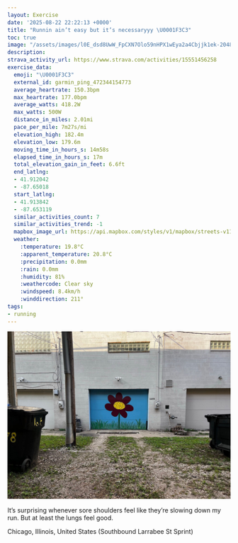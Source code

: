 ```yaml
---
layout: Exercise
date: '2025-08-22 22:22:13 +0000'
title: "Runnin ain’t easy but it’s necessaryyy \U0001F3C3"
toc: true
image: "/assets/images/l0E_dsd8UwW_FpCXN7Olo59nHPX1wEya2a4Cbjjk1ek-2048x1536.jpg.jpeg"
description:
strava_activity_url: https://www.strava.com/activities/15551456258
exercise_data:
  emoji: "\U0001F3C3"
  external_id: garmin_ping_472344154773
  average_heartrate: 150.3bpm
  max_heartrate: 177.0bpm
  average_watts: 418.2W
  max_watts: 500W
  distance_in_miles: 2.01mi
  pace_per_mile: 7m27s/mi
  elevation_high: 182.4m
  elevation_low: 179.6m
  moving_time_in_hours_s: 14m58s
  elapsed_time_in_hours_s: 17m
  total_elevation_gain_in_feet: 6.6ft
  end_latlng:
  - 41.912042
  - -87.65018
  start_latlng:
  - 41.913842
  - -87.653119
  similar_activities_count: 7
  similar_activities_trend: -1
  mapbox_image_url: https://api.mapbox.com/styles/v1/mapbox/streets-v11/static/path-5+787af2-1.0(cwy~Fjw~uOc%40%3FUEE%40i%40GSBOHU%40QJK%3F%7B%40MMDeAB_%40AWJ_AJ%5BCm%40B_%40Eg%40BQCs%40B%7D%40I_%40%3F%3FBu%40%3FSBm%40DUASCU%3Fo%40DMDQJWBUAUEKGASHo%40CwAJuA%40%5DCoAI_ACgAAkAB_ACaA%40Y%40oAGUCc%40Dm%40EU%40aACQEEEUAUN%5DBa%40B_ACYBiACiBAkB%40sBCiA%40mC%40GR_%40FIHC%60AEFCVDxAK%60B%3FvAMt%40F%5E%3Fv%40EHBP%40h%40EtA%3Fp%40Gz%40AlAFx%40%3Ft%40GhAAx%40En%40%3FD%40n%40C%5E%3F~COr%40%40v%40A%60%40FDH%3FPCl%40%3FjACP%40vACj%40BTCf%40%40~%40HpAJd%40CLBNQpADNFjABNCr%40Dl%40W%7C%40Bl%40NdA%40b%40),pin-s-s+e5b22e(-87.65318,41.91618),pin-s-f+89ae00(-87.64906000000003,41.91378)/auto/800x800?access_token=pk.eyJ1Ijoiam9zaGJlY2ttYW4iLCJhIjoiY205eWR2aDd1MWZ6djJrbXc4a3M0bWZleiJ9.XiG9OWkNcZk2QzjJbxLB4A
  weather:
    :temperature: 19.8°C
    :apparent_temperature: 20.8°C
    :precipitation: 0.0mm
    :rain: 0.0mm
    :humidity: 81%
    :weathercode: Clear sky
    :windspeed: 8.4km/h
    :winddirection: 211°
tags:
- running
---
```


![Runnin ain’t easy but it’s necessaryyy](/assets/images/l0E_dsd8UwW_FpCXN7Olo59nHPX1wEya2a4Cbjjk1ek-2048x1536.jpg.jpeg)

It’s surprising whenever sore shoulders feel like they’re slowing down my run. But at least the lungs feel good.

Chicago, Illinois, United States (Southbound Larrabee St Sprint)
